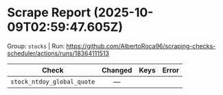 # Scrape Report (2025-10-09T02:59:47.605Z)

Group: `stocks`  |  Run: https://github.com/AlbertoRoca96/scraping-checks-scheduler/actions/runs/18364111513

| Check | Changed | Keys | Error |
|---|:---:|:--|:--|
| `stock_ntdoy_global_quote` | — |  |  |
